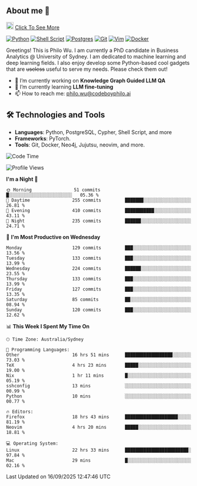 ## About me 🤗

<a href="#"><img src="https://media.giphy.com/media/hvRJCLFzcasrR4ia7z/giphy.gif" width="20px" height="20px"></a> [Click To See More](https://codeboyphilo.github.io)

[![Python](https://img.shields.io/badge/python-3670A0?style=for-the-badge&logo=python&logoColor=ffdd54)](#)
[![Shell Script](https://img.shields.io/badge/shell_script-%23121011.svg?style=for-the-badge&logo=gnu-bash&logoColor=white)](#)
[![Postgres](https://img.shields.io/badge/postgres-%23316192.svg?style=for-the-badge&logo=postgresql&logoColor=white)](#)
[![Git](https://img.shields.io/badge/git-%23F05033.svg?style=for-the-badge&logo=git&logoColor=white)](#)
[![Vim](https://img.shields.io/badge/VIM-%2311AB00.svg?style=for-the-badge&logo=vim&logoColor=white)](#)
[![Docker](https://img.shields.io/badge/docker-%230db7ed.svg?style=for-the-badge&logo=docker&logoColor=white)](#)

Greetings! This is Philo Wu. I am currently a PhD candidate in Business Analytics \@ University of Sydney. I am dedicated to machine learning and deep learning fields. I also enjoy develop some Python-based cool gadgets that are ~~useless~~ useful to serve my needs. Please check them out!

- 🔭 I’m currently working on **Knowledge Graph Guided LLM QA**
- 🌱 I’m currently learning **LLM fine-tuning**
- 📫 How to reach me: philo.wu@codeboyphilo.ai

## 🛠 Technologies and Tools
- **Languages**: Python, PostgreSQL, Cypher, Shell Script, and more
- **Frameworks**: PyTorch.
- **Tools**: Git, Docker, Neo4j, Jujutsu, neovim, and more.

<!--START_SECTION:waka-->
![Code Time](http://img.shields.io/badge/Code%20Time-1%2C119%20hrs%2020%20mins-blue)

![Profile Views](http://img.shields.io/badge/Profile%20Views-2-blue)

**I'm a Night 🦉** 

```text
🌞 Morning                51 commits          █░░░░░░░░░░░░░░░░░░░░░░░░   05.36 % 
🌆 Daytime                255 commits         ███████░░░░░░░░░░░░░░░░░░   26.81 % 
🌃 Evening                410 commits         ███████████░░░░░░░░░░░░░░   43.11 % 
🌙 Night                  235 commits         ██████░░░░░░░░░░░░░░░░░░░   24.71 % 
```
📅 **I'm Most Productive on Wednesday** 

```text
Monday                   129 commits         ███░░░░░░░░░░░░░░░░░░░░░░   13.56 % 
Tuesday                  133 commits         ███░░░░░░░░░░░░░░░░░░░░░░   13.99 % 
Wednesday                224 commits         ██████░░░░░░░░░░░░░░░░░░░   23.55 % 
Thursday                 133 commits         ███░░░░░░░░░░░░░░░░░░░░░░   13.99 % 
Friday                   127 commits         ███░░░░░░░░░░░░░░░░░░░░░░   13.35 % 
Saturday                 85 commits          ██░░░░░░░░░░░░░░░░░░░░░░░   08.94 % 
Sunday                   120 commits         ███░░░░░░░░░░░░░░░░░░░░░░   12.62 % 
```


📊 **This Week I Spent My Time On** 

```text
🕑︎ Time Zone: Australia/Sydney

💬 Programming Languages: 
Other                    16 hrs 51 mins      ██████████████████░░░░░░░   73.03 % 
TeX                      4 hrs 23 mins       █████░░░░░░░░░░░░░░░░░░░░   19.00 % 
Nix                      1 hr 11 mins        █░░░░░░░░░░░░░░░░░░░░░░░░   05.19 % 
sshconfig                13 mins             ░░░░░░░░░░░░░░░░░░░░░░░░░   00.99 % 
Python                   10 mins             ░░░░░░░░░░░░░░░░░░░░░░░░░   00.77 % 

🔥 Editors: 
Firefox                  18 hrs 43 mins      ████████████████████░░░░░   81.19 % 
Neovim                   4 hrs 20 mins       █████░░░░░░░░░░░░░░░░░░░░   18.81 % 

💻 Operating System: 
Linux                    22 hrs 33 mins      ████████████████████████░   97.84 % 
Mac                      29 mins             █░░░░░░░░░░░░░░░░░░░░░░░░   02.16 % 
```


 Last Updated on 16/09/2025 12:47:46 UTC
<!--END_SECTION:waka-->
